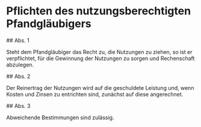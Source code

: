 # Pflichten des nutzungsberechtigten Pfandgläubigers



\#\# Abs. 1

 Steht dem Pfandgläubiger das Recht zu, die Nutzungen zu ziehen, so ist er verpflichtet, für die Gewinnung der Nutzungen zu sorgen und Rechenschaft abzulegen.

\#\# Abs. 2

 Der Reinertrag der Nutzungen wird auf die geschuldete Leistung und, wenn Kosten und Zinsen zu entrichten sind, zunächst auf diese angerechnet.

\#\# Abs. 3

 Abweichende Bestimmungen sind zulässig. 

